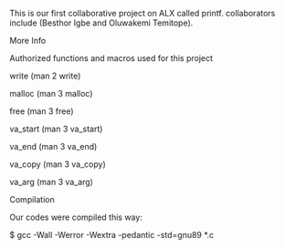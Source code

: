This is our first collaborative project on ALX called printf. collaborators include (Besthor Igbe and Oluwakemi Temitope).

More Info

Authorized functions and macros used for this project

write (man 2 write)

malloc (man 3 malloc)

free (man 3 free)

va_start (man 3 va_start)

va_end (man 3 va_end)

va_copy (man 3 va_copy)

va_arg (man 3 va_arg)

Compilation

Our codes were compiled this way:

$ gcc -Wall -Werror -Wextra -pedantic -std=gnu89 *.c
